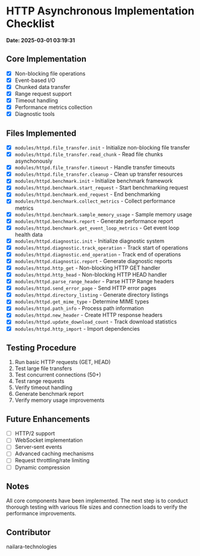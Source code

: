 # HTTP Asynchronous Implementation Checklist
**Date: 2025-03-01 03:19:31**

## Core Implementation
- [x] Non-blocking file operations
- [x] Event-based I/O
- [x] Chunked data transfer
- [x] Range request support
- [x] Timeout handling
- [x] Performance metrics collection
- [x] Diagnostic tools

## Files Implemented
- [x] `modules/httpd.file_transfer.init` - Initialize non-blocking file transfer
- [x] `modules/httpd.file_transfer.read_chunk` - Read file chunks asynchonously
- [x] `modules/httpd.file_transfer.timeout` - Handle transfer timeouts
- [x] `modules/httpd.file_transfer.cleanup` - Clean up transfer resources
- [x] `modules/httpd.benchmark.init` - Initialize benchmark framework
- [x] `modules/httpd.benchmark.start_request` - Start benchmarking request
- [x] `modules/httpd.benchmark.end_request` - End benchmarking
- [x] `modules/httpd.benchmark.collect_metrics` - Collect performance metrics
- [x] `modules/httpd.benchmark.sample_memory_usage` - Sample memory usage
- [x] `modules/httpd.benchmark.report` - Generate performance report
- [x] `modules/httpd.benchmark.get_event_loop_metrics` - Get event loop health data
- [x] `modules/httpd.diagnostic.init` - Initialize diagnostic system
- [x] `modules/httpd.diagnostic.track_operation` - Track start of operations
- [x] `modules/httpd.diagnostic.end_operation` - Track end of operations
- [x] `modules/httpd.diagnostic.report` - Generate diagnostic reports
- [x] `modules/httpd.http_get` - Non-blocking HTTP GET handler
- [x] `modules/httpd.http_head` - Non-blocking HTTP HEAD handler
- [x] `modules/httpd.parse_range_header` - Parse HTTP Range headers
- [x] `modules/httpd.send_error_page` - Send HTTP error pages
- [x] `modules/httpd.directory_listing` - Generate directory listings
- [x] `modules/httpd.get_mime_type` - Determine MIME types
- [x] `modules/httpd.path_info` - Process path information
- [x] `modules/httpd.new_header` - Create HTTP response headers
- [x] `modules/httpd.update_download_count` - Track download statistics
- [x] `modules/httpd.http_import` - Import dependencies

## Testing Procedure
1. Run basic HTTP requests (GET, HEAD)
2. Test large file transfers
3. Test concurrent connections (50+)
4. Test range requests
5. Verify timeout handling
6. Generate benchmark report
7. Verify memory usage improvements

## Future Enhancements
- [ ] HTTP/2 support
- [ ] WebSocket implementation
- [ ] Server-sent events
- [ ] Advanced caching mechanisms
- [ ] Request throttling/rate limiting
- [ ] Dynamic compression

## Notes
All core components have been implemented. The next step is to conduct
thorough testing with various file sizes and connection loads to verify
the performance improvements.

## Contributor
nailara-technologies
